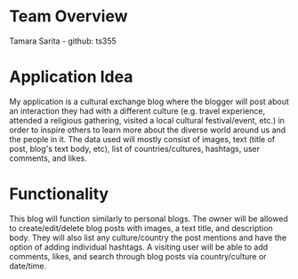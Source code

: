# Team Overview
Tamara Sarita - github: ts355

# Application Idea
My application is a cultural exchange blog where the blogger will post about an interaction they had with a different culture (e.g. travel experience, attended a religious gathering, visited a local cultural festival/event, etc.) in order to inspire others to learn more about the diverse world around us and the people in it. The data used will mostly consist of images, text (title of post, blog's text body, etc), list of countries/cultures, hashtags, user comments, and likes. 

# Functionality
This blog will function similarly to personal blogs. The owner will be allowed to create/edit/delete blog posts with images, a text title, and description body. They will also list any culture/country the post mentions and have the option of adding individual hashtags. A visiting user will be able to add comments, likes, and search through blog posts via country/culture or date/time. 
